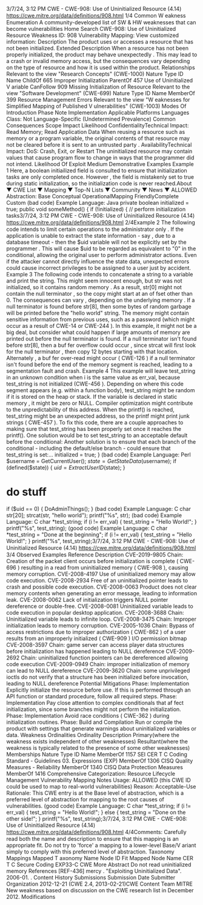 3/7/24, 3:12 PM CWE - CWE-908: Use of Uninitialized Resource (4.14)
https://cwe.mitre.org/data/deﬁnitions/908.html 1/4
Common W eakness Enumeration
A community-developed list of SW & HW weaknesses that can become
vulnerabilities
Home Search
CWE-908: Use of Uninitialized Resource
Weakness ID: 908
Vulnerability Mapping: 
View customized information:
 Description
The product uses or accesses a resource that has not been initialized.
 Extended Description
When a resource has not been properly initialized, the product may behave unexpectedly . This may lead to a crash or invalid memory
access, but the consequences vary depending on the type of resource and how it is used within the product.
 Relationships
 Relevant to the view "Research Concepts" (CWE-1000)
Nature Type ID Name
ChildOf 665 Improper Initialization
ParentOf 457 Use of Uninitialized V ariable
CanFollow 909 Missing Initialization of Resource
 Relevant to the view "Software Development" (CWE-699)
Nature Type ID Name
MemberOf 399 Resource Management Errors
 Relevant to the view "W eaknesses for Simplified Mapping of Published V ulnerabilities" (CWE-1003)
 Modes Of Introduction
Phase Note
Implementation
 Applicable Platforms
Languages
Class: Not Language-Specific (Undetermined Prevalence)
 Common Consequences
Scope Impact Likelihood
ConfidentialityTechnical Impact: Read Memory; Read Application Data
When reusing a resource such as memory or a program variable, the original contents of that
resource may not be cleared before it is sent to an untrusted party .
AvailabilityTechnical Impact: DoS: Crash, Exit, or Restart
The uninitialized resource may contain values that cause program flow to change in ways that the
programmer did not intend.
 Likelihood Of Exploit
Medium
 Demonstrative Examples
Example 1
Here, a boolean initiailized field is consulted to ensure that initialization tasks are only completed once. However , the field is
mistakenly set to true during static initialization, so the initialization code is never reached.About ▼ CWE List ▼ Mapping ▼ Top-N Lists ▼ Community ▼ News ▼
ALLOWED
Abstraction: Base
Conceptual OperationalMapping
FriendlyComplete Custom
(bad code) Example Language: Java 
private boolean initialized = true;
public void someMethod() {
if (!initialized) {
// perform initialization tasks3/7/24, 3:12 PM CWE - CWE-908: Use of Uninitialized Resource (4.14)
https://cwe.mitre.org/data/deﬁnitions/908.html 2/4Example 2
The following code intends to limit certain operations to the administrator only .
If the application is unable to extract the state information - say , due to a database timeout - then the $uid variable will not be explicitly
set by the programmer . This will cause $uid to be regarded as equivalent to "0" in the conditional, allowing the original user to perform
administrator actions. Even if the attacker cannot directly influence the state data, unexpected errors could cause incorrect privileges
to be assigned to a user just by accident.
Example 3
The following code intends to concatenate a string to a variable and print the string.
This might seem innocent enough, but str was not initialized, so it contains random memory . As a result, str[0] might not contain the
null terminator , so the copy might start at an of fset other than 0. The consequences can vary , depending on the underlying memory .
If a null terminator is found before str[8], then some bytes of random garbage will be printed before the "hello world" string. The
memory might contain sensitive information from previous uses, such as a password (which might occur as a result of CWE-14 or
CWE-244 ). In this example, it might not be a big deal, but consider what could happen if large amounts of memory are printed out
before the null terminator is found.
If a null terminator isn't found before str[8], then a buf fer overflow could occur , since strcat will first look for the null terminator , then
copy 12 bytes starting with that location. Alternately , a buf fer over-read might occur ( CWE-126 ) if a null terminator isn't found before
the end of the memory segment is reached, leading to a segmentation fault and crash.
Example 4
This example will leave test\_string in an unknown condition when i is the same value as err\_val, because test\_string is not initialized
(CWE-456 ). Depending on where this code segment appears (e.g. within a function body), test\_string might be random if it is stored
on the heap or stack. If the variable is declared in static memory , it might be zero or NULL. Compiler optimization might contribute to
the unpredictability of this address.
When the printf() is reached, test\_string might be an unexpected address, so the printf might print junk strings ( CWE-457 ).
To fix this code, there are a couple approaches to making sure that test\_string has been properly set once it reaches the printf().
One solution would be to set test\_string to an acceptable default before the conditional:
Another solution is to ensure that each branch of the conditional - including the default/else branch - could ensure that test\_string is
set:...
initialized = true;
}
(bad code) Example Language: Perl 
$username = GetCurrentUser();
$state = GetStateData($username);
if (defined($state)) {
$uid = ExtractUserID($state);
}
# do stuff
if ($uid == 0) {
DoAdminThings();
}
(bad code) Example Language: C 
char str[20];
strcat(str, "hello world");
printf("%s", str);
(bad code) Example Language: C 
char \*test\_string;
if (i != err\_val)
{
test\_string = "Hello World!";
}
printf("%s", test\_string);
(good code) Example Language: C 
char \*test\_string = "Done at the beginning";
if (i != err\_val)
{
test\_string = "Hello World!";
}
printf("%s", test\_string);3/7/24, 3:12 PM CWE - CWE-908: Use of Uninitialized Resource (4.14)
https://cwe.mitre.org/data/deﬁnitions/908.html 3/4
 Observed Examples
Reference Description
CVE-2019-9805 Chain: Creation of the packet client occurs before initialization is complete ( CWE-696 ) resulting in a
read from uninitialized memory ( CWE-908 ), causing memory corruption.
CVE-2008-4197 Use of uninitialized memory may allow code execution.
CVE-2008-2934 Free of an uninitialized pointer leads to crash and possible code execution.
CVE-2008-0063 Product does not clear memory contents when generating an error message, leading to information
leak.
CVE-2008-0062 Lack of initialization triggers NULL pointer dereference or double-free.
CVE-2008-0081 Uninitialized variable leads to code execution in popular desktop application.
CVE-2008-3688 Chain: Uninitialized variable leads to infinite loop.
CVE-2008-3475 Chain: Improper initialization leads to memory corruption.
CVE-2005-1036 Chain: Bypass of access restrictions due to improper authorization ( CWE-862 ) of a user results from an
improperly initialized ( CWE-909 ) I/O permission bitmap
CVE-2008-3597 Chain: game server can access player data structures before initialization has happened leading to
NULL dereference
CVE-2009-2692 Chain: uninitialized function pointers can be dereferenced allowing code execution
CVE-2009-0949 Chain: improper initialization of memory can lead to NULL dereference
CVE-2009-3620 Chain: some unprivileged ioctls do not verify that a structure has been initialized before invocation,
leading to NULL dereference
 Potential Mitigations
Phase: Implementation
Explicitly initialize the resource before use. If this is performed through an API function or standard procedure, follow all required
steps.
Phase: Implementation
Pay close attention to complex conditionals that af fect initialization, since some branches might not perform the initialization.
Phase: Implementation
Avoid race conditions ( CWE-362 ) during initialization routines.
Phase: Build and Compilation
Run or compile the product with settings that generate warnings about uninitialized variables or data.
 Weakness Ordinalities
Ordinality Description
Primary(where the weakness exists independent of other weaknesses)
Resultant(where the weakness is typically related to the presence of some other weaknesses)
 Memberships
Nature Type ID Name
MemberOf 1157 SEI CER T C Coding Standard - Guidelines 03. Expressions (EXP)
MemberOf 1306 CISQ Quality Measures - Reliability
MemberOf 1340 CISQ Data Protection Measures
MemberOf 1416 Comprehensive Categorization: Resource Lifecycle Management
 Vulnerability Mapping Notes
Usage: ALLOWED (this CWE ID could be used to map to real-world vulnerabilities)
Reason: Acceptable-Use
Rationale:
This CWE entry is at the Base level of abstraction, which is a preferred level of abstraction for mapping to the root causes of
vulnerabilities.
(good code) Example Language: C 
char \*test\_string;
if (i != err\_val)
{
test\_string = "Hello World!";
}
else {
test\_string = "Done on the other side!";
}
printf("%s", test\_string);3/7/24, 3:12 PM CWE - CWE-908: Use of Uninitialized Resource (4.14)
https://cwe.mitre.org/data/deﬁnitions/908.html 4/4Comments:
Carefully read both the name and description to ensure that this mapping is an appropriate fit. Do not try to 'force' a mapping to a
lower-level Base/V ariant simply to comply with this preferred level of abstraction.
 Taxonomy Mappings
Mapped T axonomy Name Node ID Fit Mapped Node Name
CER T C Secure Coding EXP33-C CWE More Abstract Do not read uninitialized memory
 References
[REF-436] mercy . "Exploiting Uninitialized Data". 2006-01.
.
 Content History
 Submissions
Submission Date Submitter Organization
2012-12-21
(CWE 2.4, 2013-02-21)CWE Content Team MITRE
New weakness based on discussion on the CWE research list in December 2012.
 Modifications